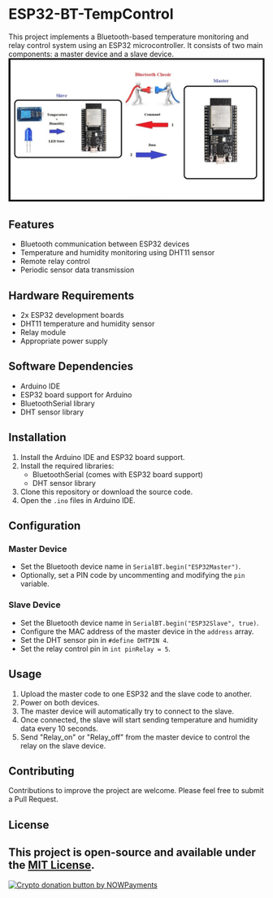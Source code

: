 # ESP32-BT-TempControl

This project implements a Bluetooth-based temperature monitoring and relay control system using an ESP32 microcontroller. It consists of two main components: a master device and a slave device.
![Alt text](Scenario.jpg)
## Features

- Bluetooth communication between ESP32 devices
- Temperature and humidity monitoring using DHT11 sensor
- Remote relay control
- Periodic sensor data transmission

## Hardware Requirements

- 2x ESP32 development boards
- DHT11 temperature and humidity sensor
- Relay module
- Appropriate power supply

## Software Dependencies

- Arduino IDE
- ESP32 board support for Arduino
- BluetoothSerial library
- DHT sensor library

## Installation

1. Install the Arduino IDE and ESP32 board support.
2. Install the required libraries:
   - BluetoothSerial (comes with ESP32 board support)
   - DHT sensor library
3. Clone this repository or download the source code.
4. Open the `.ino` files in Arduino IDE.

## Configuration

### Master Device

- Set the Bluetooth device name in `SerialBT.begin("ESP32Master")`.
- Optionally, set a PIN code by uncommenting and modifying the `pin` variable.

### Slave Device

- Set the Bluetooth device name in `SerialBT.begin("ESP32Slave", true)`.
- Configure the MAC address of the master device in the `address` array.
- Set the DHT sensor pin in `#define DHTPIN 4`.
- Set the relay control pin in `int pinRelay = 5`.

## Usage

1. Upload the master code to one ESP32 and the slave code to another.
2. Power on both devices.
3. The master device will automatically try to connect to the slave.
4. Once connected, the slave will start sending temperature and humidity data every 10 seconds.
5. Send "Relay_on" or "Relay_off" from the master device to control the relay on the slave device.

## Contributing

Contributions to improve the project are welcome. Please feel free to submit a Pull Request.

## License

This project is open-source and available under the [MIT License](LICENSE).
---
<a href="https://nowpayments.io/donation?api_key=REWCYVC-A1AMFK3-QNRS663-PKJSBD2&source=lk_donation&medium=referral" target="_blank">
     <img src="https://nowpayments.io/images/embeds/donation-button-black.svg" alt="Crypto donation button by NOWPayments">
    </a>
